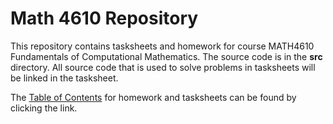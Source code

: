 # Math 4610 Repository
This repository contains tasksheets and homework for course MATH4610 Fundamentals of Computational Mathematics. The source code is in the **src** directory. All source code that is used to solve problems in tasksheets will be linked in the tasksheet.

The [Table of Contents](http://github.com/chazcornwall/math4610/blob/master/hw_toc.md) for homework and tasksheets can be found by clicking the link.
